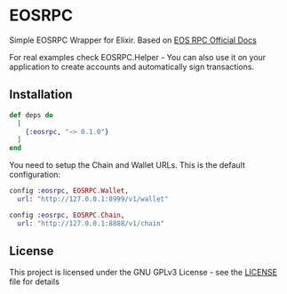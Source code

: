 # EOSRPC

Simple EOSRPC Wrapper for Elixir. 
Based on [EOS RPC Official Docs](https://eosio.github.io/eos/group__eosiorpc.html)

For real examples check EOSRPC.Helper - You can also use it on your 
application to create accounts and automatically sign transactions.

## Installation

```elixir
def deps do
  [
    {:eosrpc, "~> 0.1.0"}
  ]
end
```

You need to setup the Chain and Wallet URLs. This is the default configuration:

```elixir
config :eosrpc, EOSRPC.Wallet,
  url: "http://127.0.0.1:8999/v1/wallet"

config :eosrpc, EOSRPC.Chain,
  url: "http://127.0.0.1:8888/v1/chain"
```

## License

This project is licensed under the GNU GPLv3 License - see the [LICENSE](LICENSE) file for details

